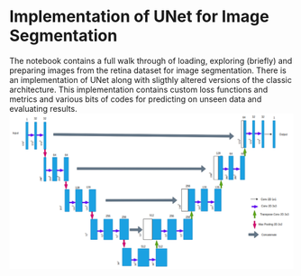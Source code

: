 # Implementation of UNet for Image Segmentation
The notebook contains a full walk through of loading, exploring (briefly) and preparing images from the retina dataset for image segmentation. There is an implementation of UNet along with sligthly altered versions of the classic architecture. This implementation contains custom loss functions and metrics and various bits of codes for predicting on unseen data and evaluating results.
![](unet.PNG)
